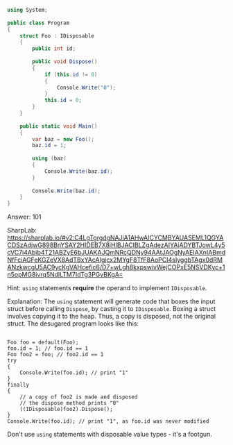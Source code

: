 ```cs
using System;
                    
public class Program
{
    struct Foo : IDisposable
    {
        public int id;
        
        public void Dispose()
        {
            if (this.id != 0)
            {
                Console.Write("0");
            }
            this.id = 0;
        }
    }
    
    public static void Main()
    {
        var baz = new Foo();
        baz.id = 1;
        
        using (baz)
        {
            Console.Write(baz.id);
        }
        
        Console.Write(baz.id);
    }
}
```

Answer: 101

SharpLab: https://sharplab.io/#v2:C4LgTgrgdgNAJiA1AHwAICYCMBYAUASEML1QGYACDSzAdjwG898BnYSAY2HIDEB7X8iHIBJACIBLZgAdezAIYAjADYBTJowL4y5cVC7i4Abib4T21ABZyE6bJUAKAJQmNRcQDNy94AAtJAOgNyAEIAXnIABmdNfFciAGFeKGZeVX8AdTBxYAcAIgjcx2MYgF8TfF8AoPCI4sIyggbTAgx0dRMANzkwcgU5AC9ycKgVAHcefic6/D7+wLgh8kxpswivWejCOPxE5NSVDKyc+1n5opMG8ivrq5NdlLTM7IdTg3PGvBKgA=

Hint:
<code>using</code> statements <b>require</b> the operand to implement <code>IDisposable</code>.

Explanation:
The <code>using</code> statement will generate code that boxes the input struct before calling <code>Dispose</code>, by casting it to <code>IDisposable</code>. Boxing a struct involves copying it to the heap. Thus, a copy is disposed, not the original struct. The desugared program looks like this:
<pre><code>
Foo foo = default(Foo);
foo.id = 1; // foo.id == 1
Foo foo2 = foo; // foo2.id == 1
try
{
    Console.Write(foo.id); // print "1"
}
finally
{
    // a copy of foo2 is made and disposed
    // the dispose method prints "0"
    ((IDisposable)foo2).Dispose();
}
Console.Write(foo.id); // print "1", as foo.id was never modified
</code></pre> Don't use <code>using</code> statements with disposable value types - it's a footgun.